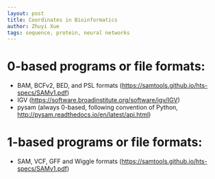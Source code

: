 ```yaml
---
layout: post
title: Coordinates in Bioinformatics
author: Zhuyi Xue
tags: sequence, protein, neural networks
---
```


# 0-based programs or file formats:

* BAM, BCFv2, BED, and PSL formats (https://samtools.github.io/hts-specs/SAMv1.pdf)
* IGV (https://software.broadinstitute.org/software/igv/IGV)
* pysam (always 0-based, following convention of Python, http://pysam.readthedocs.io/en/latest/api.html)

# 1-based programs or file formats:

* SAM, VCF, GFF and Wiggle formats (https://samtools.github.io/hts-specs/SAMv1.pdf)

